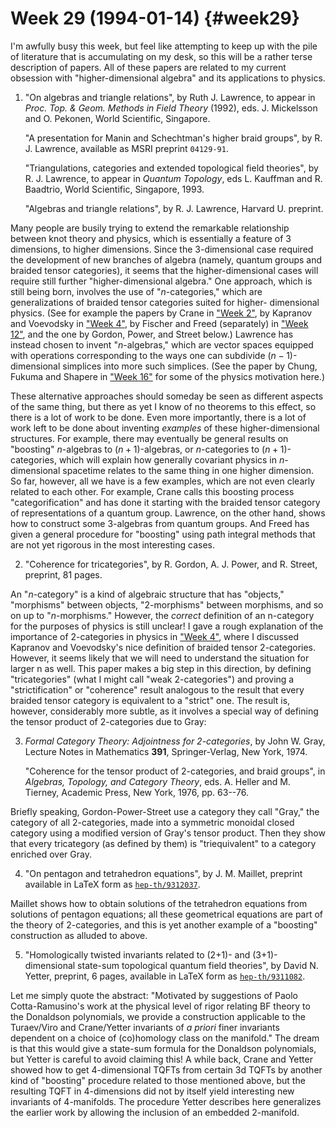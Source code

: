 # Week 29 (1994-01-14) {#week29}

I'm awfully busy this week, but feel like attempting to keep up with
the pile of literature that is accumulating on my desk, so this will be
a rather terse description of papers. All of these papers are related to
my current obsession with "higher-dimensional algebra" and its
applications to physics.

1) "On algebras and triangle relations", by Ruth J. Lawrence, to appear
in _Proc. Top. & Geom. Methods in Field Theory_ (1992), eds. J. Mickelsson
and O. Pekonen, World Scientific, Singapore.

    "A presentation for Manin and Schechtman's higher braid groups", by R. J.
    Lawrence, available as MSRI preprint `04129-91`.

    "Triangulations, categories and extended topological field theories", by
    R. J. Lawrence, to appear in _Quantum Topology_, eds L. Kauffman and R.
    Baadtrio, World Scientific, Singapore, 1993.

    "Algebras and triangle relations", by R. J. Lawrence, Harvard U. preprint.

Many people are busily trying to extend the remarkable relationship
between knot theory and physics, which is essentially a feature of 3
dimensions, to higher dimensions. Since the 3-dimensional case required
the development of new branches of algebra (namely, quantum groups and
braided tensor categories), it seems that the higher-dimensional cases
will require still further "higher-dimensional algebra." One approach,
which is still being born, involves the use of "$n$-categories," which
are generalizations of braided tensor categories suited for higher-
dimensional physics. (See for example the papers by Crane in
["Week 2"](#week2), by Kapranov and Voevodsky in
["Week 4"](#week4), by Fischer and Freed (separately) in
["Week 12"](#week12), and the one by Gordon, Power, and Street below.)
Lawrence has instead chosen to invent "$n$-algebras," which are vector
spaces equipped with operations corresponding to the ways one can
subdivide $(n-1)$-dimensional simplices into more such simplices. (See the
paper by Chung, Fukuma and Shapere in ["Week 16"](#week16) for some
of the physics motivation here.)

These alternative approaches should someday be seen as different aspects
of the same thing, but there as yet I know of no theorems to this
effect, so there is a lot of work to be done. Even more importantly,
there is a lot of work left to be done about inventing *examples* of
these higher-dimensional structures. For example, there may eventually
be general results on "boosting" $n$-algebras to $(n+1)$-algebras, or
$n$-categories to $(n+1)$-categories, which will explain how generally
covariant physics in $n$-dimensional spacetime relates to the same thing
in one higher dimension. So far, however, all we have is a few examples,
which are not even clearly related to each other. For example, Crane
calls this boosting process "categorification" and has done it
starting with the braided tensor category of representations of a
quantum group. Lawrence, on the other hand, shows how to construct some
3-algebras from quantum groups. And Freed has given a general procedure
for "boosting" using path integral methods that are not yet rigorous
in the most interesting cases.

2) "Coherence for tricategories", by R. Gordon, A. J. Power, and R. Street, preprint, 81 pages.

An "$n$-category" is a kind of algebraic structure that has "objects,"
"morphisms" between objects, "2-morphisms" between morphisms, and so
on up to "$n$-morphisms." However, the *correct* definition of an
n-category for the purposes of physics is still unclear! I gave a rough
explanation of the importance of 2-categories in physics in
["Week 4"](#week4), where I discussed Kapranov and Voevodsky's nice
definition of braided tensor 2-categories. However, it seems likely that
we will need to understand the situation for larger n as well. This
paper makes a big step in this direction, by defining "tricategories"
(what I might call "weak 2-categories") and proving a
"strictification" or "coherence" result analogous to the result that
every braided tensor category is equivalent to a "strict" one. The
result is, however, considerably more subtle, as it involves a special
way of defining the tensor product of 2-categories due to Gray:

3) _Formal Category Theory: Adjointness for 2-categories_, by John W. Gray, Lecture Notes in Mathematics **391**, Springer-Verlag, New York, 1974.

    "Coherence for the tensor product of 2-categories, and braid groups", in
    _Algebras, Topology, and Category Theory_, eds. A. Heller and M. Tierney,
    Academic Press, New York, 1976, pp. 63--76.

Briefly speaking, Gordon-Power-Street use a category they call "Gray,"
the category of all 2-categories, made into a symmetric monoidal closed
category using a modified version of Gray's tensor product. Then they
show that every tricategory (as defined by them) is "triequivalent" to
a category enriched over Gray.

4) "On pentagon and tetrahedron equations", by J. M. Maillet, preprint
available in LaTeX form as [`hep-th/9312037`](http://xxx.lanl.gov/abs/hep-th/9312037).

Maillet shows how to obtain solutions of the tetrahedron equations from
solutions of pentagon equations; all these geometrical equations are
part of the theory of 2-categories, and this is yet another example of a
"boosting" construction as alluded to above.

5) "Homologically twisted invariants related to (2+1)- and
(3+1)-dimensional state-sum topological quantum field theories", by David
N. Yetter, preprint, 6 pages, available in LaTeX form as
[`hep-th/9311082`](http://xxx.lanl.gov/abs/hep-th/9311082).

Let me simply quote the abstract: "Motivated by suggestions of Paolo
Cotta-Ramusino's work at the physical level of rigor relating BF theory
to the Donaldson polynomials, we provide a construction applicable to
the Turaev/Viro and Crane/Yetter invariants of *a priori* finer
invariants dependent on a choice of (co)homology class on the
manifold." The dream is that this would give a state-sum formula for
the Donaldson polynomials, but Yetter is careful to avoid claiming this!
A while back, Crane and Yetter showed how to get 4-dimensional TQFTs
from certain 3d TQFTs by another kind of "boosting" procedure related
to those mentioned above, but the resulting TQFT in 4-dimensions did not
by itself yield interesting new invariants of 4-manifolds. The procedure
Yetter describes here generalizes the earlier work by allowing the
inclusion of an embedded 2-manifold.
